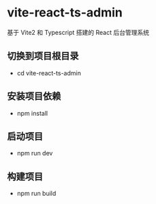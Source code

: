# vite-react-ts-admin

基于 Vite2 和 Typescript 搭建的 React 后台管理系统

## 切换到项目根目录

- cd vite-react-ts-admin

## 安装项目依赖

- npm install

## 启动项目

- npm run dev

## 构建项目

- npm run build

